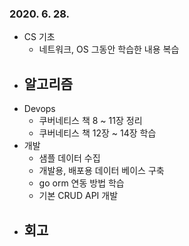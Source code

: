 ### 2020. 6. 28.
- CS 기초
    - 네트워크, OS 그동안 학습한 내용 복습
- 알고리즘
    - 
- Devops
    - 쿠버네티스 책 8 ~ 11장 정리
    - 쿠버네티스 책 12장 ~ 14장 학습
- 개발
    - 샘플 데이터 수집
    - 개발용, 배포용 데이터 베이스 구축
    - go orm 연동 방법 학습
    - 기본 CRUD API 개발
- 회고
    - 
